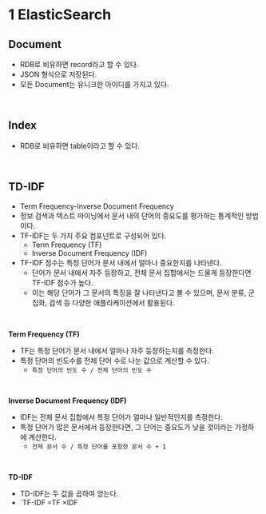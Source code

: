 # 1 ElasticSearch

## Document

- RDB로 비유하면 record라고 할 수 있다.
- JSON 형식으로 저장된다.
- 모든 Document는 유니크한 아이디를 가지고 있다.

<br>

## Index

- RDB로 비유하면 table이라고 할 수 있다.

<br>

## TD-IDF

- Term Frequency-Inverse Document Frequency 
- 정보 검색과 텍스트 마이닝에서 문서 내의 단어의 중요도를 평가하는 통계적인 방법이다.
- TF-IDF는 두 가지 주요 컴포넌트로 구성되어 있다. 
	- Term Frequency (TF)
	- Inverse Document Frequency (IDF)
- TF-IDF 점수는 특정 단어가 문서 내에서 얼마나 중요한지를 나타낸다.
	- 단어가 문서 내에서 자주 등장하고, 전체 문서 집합에서는 드물게 등장한다면 TF-IDF 점수가 높다. 
	- 이는 해당 단어가 그 문서의 특징을 잘 나타낸다고 볼 수 있으며, 문서 분류, 군집화, 검색 등 다양한 애플리케이션에서 활용된다.

<br>

**Term Frequency (TF)**

- TF는 특정 단어가 문서 내에서 얼마나 자주 등장하는지를 측정한다.
- 특정 단어의 빈도수를 전체 단어 수로 나눈 값으로 계산할 수 있다.
	- `특정 단어의 빈도 수 / 전체 단어의 빈도 수`

<br>

**Inverse Document Frequency (IDF)**

- IDF는 전체 문서 집합에서 특정 단어가 얼마나 일반적인지를 측정한다.
- 특정 단어가 많은 문서에서 등장한다면, 그 단어는 중요도가 낮을 것이라는 가정하에 계산한다.
	- `전체 문서 수 / 특정 단어를 포함한 문서 수 + 1`

<br>

**TD-IDF**

- TD-IDF는 두 값을 곱하여 얻는다.
- `TF-IDF =TF ×IDF


